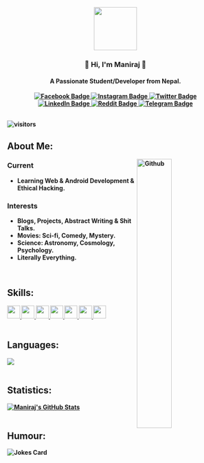<b>
<div id="header" align="center">
<img src="https://media.giphy.com/media/M9gbBd9nbDrOTu1Mqx/giphy.gif" width="100"/>
<h3>🤖 Hi, I'm Maniraj 🤖</h3>
<h4>A Passionate Student/Developer from Nepal.</h4> 
</div>

<div align="center" id="social">
  <a href="https://facebook.com/gtmaniraj">
    <img src="https://img.shields.io/badge/Facebook-blue?style=flat&logo=facebook&logoColor=white" alt="Facebook Badge"/>
  </a>
  <a href="https://instagram.com/gtmaniraj">
    <img src="https://img.shields.io/badge/Instagram-critical?style=flat&logo=instagram&logoColor=white" alt="Instagram Badge"/>
  </a>
  <a href="https://twitter.com/gtmaniraj">
    <img src="https://img.shields.io/badge/Twitter-blue?style=flat&logo=twitter&logoColor=white" alt="Twitter Badge"/>
  </a>
</div>

<div align="center" id="social">
  <a href="https://linkedin.com/in/gtmaniraj">
    <img src="https://img.shields.io/badge/LinkedIn-blue?style=flat&logo=linkedin&logoColor=white" alt="LinkedIn Badge"/>
  </a>
    <a href="https://reddit.com/u/gtmaniraj">
    <img src="https://img.shields.io/badge/Reddit-critical?style=flat&logo=reddit&logoColor=white" alt="Reddit Badge"/>
  </a>
  <a href="https://t.me/gtmaniraj">
    <img src="https://img.shields.io/badge/Telegram-blue?style=flat&logo=telegram&logoColor=white" alt="Telegram Badge"/>
  </a>
</div>
<br>
  
![visitors](https://visitor-badge.glitch.me/badge?page_id=gtmaniraj.gtmaniraj)

<h2> About Me:</h2>

<img width="40%" align="right" alt="Github" src="https://raw.githubusercontent.com/gtmaniraj/gtmaniraj/main/resources/bish.svg" />
  
  <h3> Current </h3>
  
  - Learning Web & Android Development & Ethical Hacking.

  <h3> Interests </h3>
  
  - Blogs, Projects, Abstract Writing & Shit Talks.
  - Movies: Sci-fi, Comedy, Mystery.
  - Science: Astronomy, Cosmology, Psychology.
  - Literally Everything. 
<br>
<h2> Skills:</h2>
<a href= https://github.com/gtmaniraj?tab=repositories&q=&type=&language=android&sort= > <img width ='30px' src ='https://raw.githubusercontent.com/rahulbanerjee26/githubAboutMeGenerator/main/icons/android.svg'> </a>
<a href= https://github.com/gtmaniraj?tab=repositories&q=&type=&language=java&sort= > <img width ='30px' src ='https://raw.githubusercontent.com/rahulbanerjee26/githubAboutMeGenerator/main/icons/java.svg'> </a>
<a href= https://github.com/gtmaniraj?tab=repositories&q=&type=&language=html&sort= > <img width ='30px' src ='https://raw.githubusercontent.com/rahulbanerjee26/githubAboutMeGenerator/main/icons/html.svg'> </a>
<a href= https://github.com/gtmaniraj?tab=repositories&q=&type=&language=css&sort= > <img width ='30px' src ='https://raw.githubusercontent.com/rahulbanerjee26/githubAboutMeGenerator/main/icons/css.svg'> </a>
<a href= https://github.com/gtmaniraj?tab=repositories&q=&type=&language=javascript&sort= > <img width =30px' src ='https://raw.githubusercontent.com/rahulbanerjee26/githubAboutMeGenerator/main/icons/javascript.svg'> </a>
<a href= https://github.com/gtmaniraj?tab=repositories&q=&type=&language=git&sort= > <img width ='30px' src ='https://raw.githubusercontent.com/rahulbanerjee26/githubAboutMeGenerator/main/icons/git.svg'> </a>
<a href= https://github.com/gtmaniraj?tab=repositories&q=&type=&language=wordpress&sort= > <img width ='30px' src ='https://raw.githubusercontent.com/rahulbanerjee26/githubAboutMeGenerator/main/icons/wordpress.svg'> </a><br>
<br>
  
<h2> Languages: </h2>
<a href="https://github.com/anuraghazra/github-readme-stats">
<img align="center" src="https://github-readme-stats.vercel.app/api/top-langs/?username=gtmaniraj&theme=buefy&border_radius=10"/></a>
<br>
<br>
<h2> Statistics: </h2>
<a href="https://github.com/anuraghazra/github-readme-stats"><img align="center" src="https://github-readme-stats.vercel.app/api?username=gtmaniraj&show_icons=true&include_all_commits=true&theme=buefy&hide=issues&border_radius=10" alt="Maniraj's GitHub Stats" /></a>
<br>
<br>
<h2 align = "left"> Humour: </h2>

![Jokes Card](https://readme-jokes.vercel.app/api?theme=graywhite&hideBorder)
<br>
